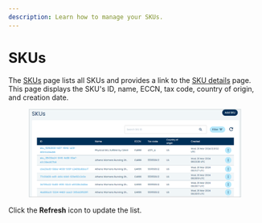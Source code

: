 ```yaml
---
description: Learn how to manage your SKUs.
---
```


# SKUs

The [SKUs](../../../../product-management/skus.md#skus) page lists all SKUs and provides a link to the [SKU details](viewing-the-sku-details.md) page. This page displays the SKU's ID, name, ECCN, tax code, country of origin, and creation date.

<figure><img src="../../../../.gitbook/assets/1 SKUs (1).png" alt=""><figcaption></figcaption></figure>

Click the **Refresh** icon to update the list.
